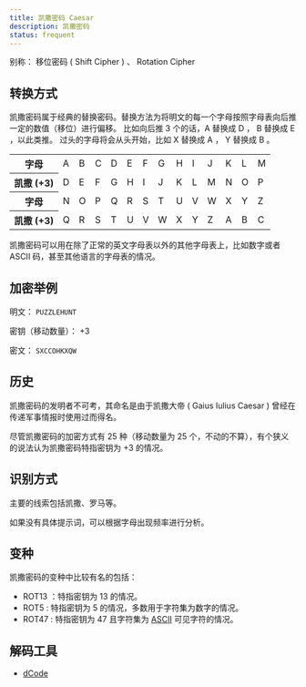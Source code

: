```yaml
---
title: 凯撒密码 Caesar
description: 凯撒密码
status: frequent
---
```


别称： 移位密码 ( Shift Cipher ) 、 Rotation Cipher

## 转换方式

凯撒密码属于经典的替换密码。替换方法为将明文的每一个字母按照字母表向后推一定的数值（移位）进行偏移。
比如向后推 3 个的话，A 替换成 D ， B 替换成 E ，以此类推。
过头的字母将会从头开始，比如 X 替换成 A ， Y 替换成 B 。

<table>
    <tr class="table-horizontal">
        <th>字母</th>
        <td>A</td>
        <td>B</td>
        <td>C</td>
        <td>D</td>
        <td>E</td>
        <td>F</td>
        <td>G</td>
        <td>H</td>
        <td>I</td>
        <td>J</td>
        <td>K</td>
        <td>L</td>
        <td>M</td>
    </tr>
    <tr class="table-horizontal">
        <th>凯撒 (+3)</th>
        <td>D</td>
        <td>E</td>
        <td>F</td>
        <td>G</td>
        <td>H</td>
        <td>I</td>
        <td>J</td>
        <td>K</td>
        <td>L</td>
        <td>M</td>
        <td>N</td>
        <td>O</td>
        <td>P</td>
    </tr>
    <tr class="table-horizontal">
        <th>字母</th>
        <td>N</td>
        <td>O</td>
        <td>P</td>
        <td>Q</td>
        <td>R</td>
        <td>S</td>
        <td>T</td>
        <td>U</td>
        <td>V</td>
        <td>W</td>
        <td>X</td>
        <td>Y</td>
        <td>Z</td>
    </tr>
    <tr class="table-horizontal">
        <th>凯撒 (+3)</th>
        <td>Q</td>
        <td>R</td>
        <td>S</td>
        <td>T</td>
        <td>U</td>
        <td>V</td>
        <td>W</td>
        <td>X</td>
        <td>Y</td>
        <td>Z</td>
        <td>A</td>
        <td>B</td>
        <td>C</td>
    </tr>
</table>

凯撒密码可以用在除了正常的英文字母表以外的其他字母表上，比如数字或者 ASCII 码，甚至其他语言的字母表的情况。

## 加密举例

明文： `PUZZLEHUNT`

密钥（移动数量）： +3

密文： `SXCCOHKXQW`

## 历史

凯撒密码的发明者不可考，其命名是由于凯撒大帝 ( Gaius Iulius Caesar ) 曾经在传递军事情报时使用过而得名。

尽管凯撒密码的加密方式有 25 种（移动数量为 25 个，不动的不算），有个狭义的说法认为凯撒密码特指密钥为 +3 的情况。

## 识别方式

主要的线索包括凯撒、罗马等。

如果没有具体提示词，可以根据字母出现频率进行分析。

## 变种

凯撒密码的变种中比较有名的包括：

- ROT13 ：特指密钥为 13 的情况。
- ROT5 : 特指密钥为 5 的情况，多数用于字符集为数字的情况。
- ROT47 : 特指密钥为 47 且字符集为 [ASCII](../codes/ascii.md) 可见字符的情况。

## 解码工具

- [dCode](https://www.dcode.fr/caesar-cipher)
